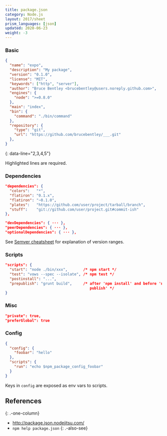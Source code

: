 ```yaml
---
title: package.json
category: Node.js
layout: 2017/sheet
prism_languages: [json]
updated: 2020-06-23
weight: -3
---
```


### Basic

```json
{
  "name": "expo",
  "description": "My package",
  "version": "0.1.0",
  "license": "MIT",
  "keywords": ["http", "server"],
  "author": "Bruce Bentley <brucebentley@users.noreply.github.com>",
  "engines": {
    "node": ">=0.8.0"
  },
  "main": "index",
  "bin": {
    "command": "./bin/command"
  },
  "repository": {
    "type": "git",
    "url": "https://github.com/brucebentley/___.git"
  },
}
```
{: data-line="2,3,4,5"}

Highlighted lines are required.

### Dependencies

```json
"dependencies": {
  "colors":   "*",
  "flatiron": "0.1.x",
  "flatiron": "~0.1.0",
  "plates":   "https://github.com/user/project/tarball/branch",
  "stuff":    "git://github.com/user/project.git#commit-ish"
},
```

```json
"devDependencies": { ··· },
"peerDependencies": { ··· },
"optionalDependencies": { ··· },
```

See [Semver cheatsheet](./semver) for explanation of version ranges.

### Scripts

```json
"scripts": {
  "start": "node ./bin/xxx",       /* npm start */
  "test": "vows --spec --isolate", /* npm test */
  "postinstall": "...",
  "prepublish": "grunt build",     /* after 'npm install' and before 'npm 
                                      publish' */
}
```

### Misc

```json
"private": true,
"preferGlobal": true
```

### Config

```json
{
  "config": {
    "foobar": "hello"
  },
  "scripts": {
    "run": "echo $npm_package_config_foobar"
  }
}
```

Keys in `config` are exposed as env vars to scripts.

## References
{: .-one-column}

 * <http://package.json.nodejitsu.com/>
 * `npm help package.json`
{: .-also-see}
